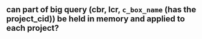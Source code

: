 ## can part of big query (cbr, lcr, `c_box_name` (has the project_cid)) be held in memory and applied to each project?


